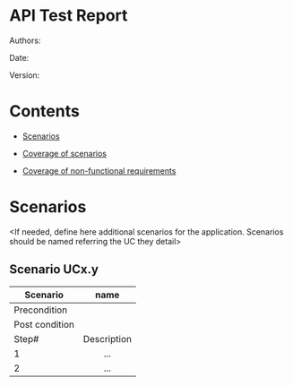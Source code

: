 # API Test Report

Authors:

Date:

Version:

# Contents

- [Scenarios](#scenarios)

- [Coverage of scenarios](#scenario-coverage)
- [Coverage of non-functional requirements](#nfr-coverage)



# Scenarios


<If needed, define here additional scenarios for the application. Scenarios should be named
 referring the UC they detail>

## Scenario UCx.y

| Scenario |  name |
| ------------- |:-------------:| 
|  Precondition     |  |
|  Post condition     |   |
| Step#        | Description  |
|  1     |  ... |  
|  2     |  ... |
